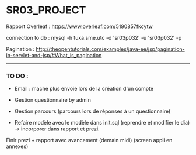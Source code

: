 # SR03_PROJECT

Rapport Overleaf : https://www.overleaf.com/5190857fkcytw

connection to db : mysql -h tuxa.sme.utc -d 'sr03p032' -u 'sr03p032' -p 

Pagination : http://theopentutorials.com/examples/java-ee/jsp/pagination-in-servlet-and-jsp/#What_is_pagination

<hr>

### TO DO :

- Email : mache plus envoie lors de la création d'un compte
- Gestion questionnaire by admin
- Gestion parcours (parcours lors de réponses à un questionnaire)

- Refaire modèle avec le modèle dans init.sql (reprendre et modifier le dia) -> incorporer dans rapport et prezi.

Finir prezi + rapport avec avancement (demain midi) (screen appli en annexes)
